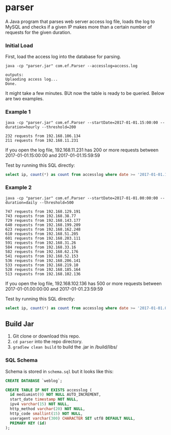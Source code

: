 # parser

A Java program that parses web server access log file, loads the log to MySQL and checks if a given IP makes more than a certain number of requests for the given duration.

### Initial Load

First, load the access log into the database for parsing.

```
java -cp "parser.jar" com.ef.Parser --accesslog=access.log

outputs: 
Uplaoding access log...
Done.
```

It might take a few minutes. BUt now the table is ready to be queried. Below are two examples.

### Example 1

```
java -cp "parser.jar" com.ef.Parser --startDate=2017-01-01.15:00:00 --duration=hourly --threshold=200

232 requests from 192.168.106.134
211 requests from 192.168.11.231
```

If you open the log file, 192.168.11.231 has 200 or more requests between 2017-01-01.15:00:00 and 2017-01-01.15:59:59

Test by running this SQL directly:

```sql
select ip, count(*) as count from accesslog where date >= '2017-01-01.15:00:00' and date < '2017-01-01 16:00:00.0' group by ip having count(*) > 200 order by COUNT(*) desc;
```

### Example 2

```
java -cp "parser.jar" com.ef.Parser --startDate=2017-01-01.00:00:00 --duration=daily --threshold=500

747 requests from 192.168.129.191
743 requests from 192.168.38.77
729 requests from 192.168.143.177
640 requests from 192.168.199.209
623 requests from 192.168.162.248
610 requests from 192.168.51.205
601 requests from 192.168.203.111
591 requests from 192.168.31.26
584 requests from 192.168.33.16
582 requests from 192.168.62.176
541 requests from 192.168.52.153
536 requests from 192.168.206.141
533 requests from 192.168.219.10
528 requests from 192.168.185.164
513 requests from 192.168.102.136
```
 
If you open the log file, 192.168.102.136 has 500 or more requests between 2017-01-01.00:00:00 and 2017-01-01.23:59:59

Test by running this SQL directly:

```sql
select ip, count(*) as count from accesslog where date >= '2017-01-01.00:00:00' and date < '2017-01-02 00:00:00.0' group by ip having count(*) > 500 order by COUNT(*) desc;
```

## Build Jar

 1. Git clone or download this repo.
 1. `cd parser` into the repo directory.
 1. `gradlew clean build` to build the .jar in /build/libs/
 
### SQL Schema

Schema is stored in `schema.sql` but it looks like this:

```sql
CREATE DATABASE `weblog`;

CREATE TABLE IF NOT EXISTS accesslog (
  id mediumint(9) NOT NULL AUTO_INCREMENT,
  start_date timestamp NOT NULL,
  ipv4 varchar(15) NOT NULL,
  http_method varchar(20) NOT NULL,
  http_code smallint(15) NOT NULL,
  useragent varchar(300) CHARACTER SET utf8 DEFAULT NULL,
  PRIMARY KEY (id)
);
```

